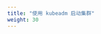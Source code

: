 ```yaml
---
title: "使用 kubeadm 启动集群"
weight: 30
---
```

<!--
---
title: "Bootstrapping Clusters with kubeadm"
weight: 30
---
-->

